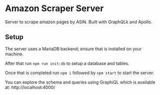# Amazon Scraper Server
Server to scrape amazon pages by ASIN. Built with GraphQLk and Apollo.

## Setup
The server uses a MariaDB backend; ensure that is installed on your machine. 

After that run `npm run init:db` to setup a database and tables.

Once that is completed run `npm i` followed by `npm start` to start the server.

You can explore the schema and queries using GraphiQL which is available at:
http://localhost:4000/